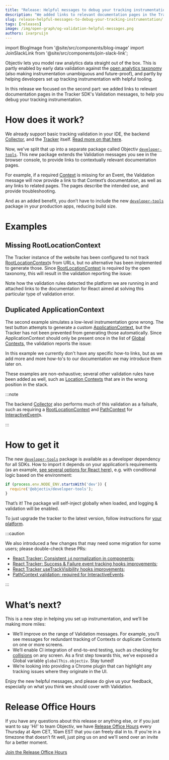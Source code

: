```yaml
---
title: "Release: Helpful messages to debug your tracking instrumentation"
description: "We added links to relevant documentation pages in the Tracker SDK’s Validation messages, to help you debug your tracking instrumentation."
slug: release-helpful-messages-to-debug-your-tracking-instrumentation/
tags: [releases]
image: /img/open-graph/og-validation-helpful-messages.png
authors: ivarpruijn
---
```


<head>
  <meta property="og:title" content="Release: Helpful messages to debug your tracking instrumentation" />
</head>

import BlogImage from '@site/src/components/blog-image'
import JoinSlackLink from '@site/src/components/join-slack-link';

[taxonomy]: https://objectiv.io/docs/taxonomy/
[collector]: https://objectiv.io/docs/tracking/collector
[tracker]: https://objectiv.io/docs/tracking/
[validation-blog]: https://objectiv.io/blog/release-0.0.15-core-tracker-validation/
[developer-tools]: https://www.npmjs.com/package/@objectiv/developer-tools
[taxonomy-contexts]: https://objectiv.io/docs/taxonomy/core-concepts
[root-location]: https://objectiv.io/docs/taxonomy/reference/location-contexts/RootLocationContext/
[path-context]: https://objectiv.io/docs/taxonomy/reference/global-contexts/PathContext/
[interactive-event]: https://objectiv.io/docs/taxonomy/reference/events/InteractiveEvent/
[application-context]: https://objectiv.io/docs/taxonomy/reference/global-contexts/ApplicationContext
[global-context]: https://objectiv.io/docs/taxonomy/global-contexts/
[location-context]: https://objectiv.io/docs/taxonomy/location-contexts/
[configure-dev-tools]: https://objectiv.io/docs/tracking/react/how-to-guides/configuring-logging#enabling-developer-tools
[gh-822]: https://github.com/objectiv/objectiv-analytics/pull/822
[gh-748]: https://github.com/objectiv/objectiv-analytics/pull/748
[gh-748]: https://github.com/objectiv/objectiv-analytics/pull/814
[gh-799]: https://github.com/objectiv/objectiv-analytics/pull/799
[collisions]: https://objectiv.io/docs/tracking/core-concepts/browser/#solving-collisions
[release-office-hours]: https://meet.google.com/sgc-jqgb-mtc

<intro>

Objectiv lets you model raw analytics data straight out of the box. This is partly enabled by early data 
validation against the [open analytics taxonomy][taxonomy] (also making instrumentation unambiguous and 
future-proof), and partly by helping developers set up tracking instrumentation with helpful tooling. 

In this release we focused on the second part: we added links to relevant documentation pages in the Tracker 
SDK's Validation messages, to help you debug your tracking instrumentation.

</intro>

<!--truncate-->

<BlogImage url="/img/open-graph/og-validation-helpful-messages.png" size="normal" />

# How does it work?
We already support basic tracking validation in your IDE, the backend [Collector][collector], and the 
[Tracker][tracker] itself. [Read more on that here][validation-blog].

Now, we've split that up into a separate package called Objectiv [`developer-tools`][developer-tools]. This 
new package extends the Validation messages you see in the browser console, to provide links to contextually 
relevant documentation pages. 

For example, if a required [Context][taxonomy-contexts] is missing for an Event, the Validation message will 
now provide a link to that Context’s documentation, as well as any links to related pages. The pages describe 
the intended use, and provide troubleshooting.

And as an added benefit, you don’t have to include the new [`developer-tools`][developer-tools] package in 
your production apps, reducing build size.


# Examples

## Missing RootLocationContext
The Tracker instance of the website has been configured to not track [RootLocationContext][root-location]s 
from URLs, but no alternative has been implemented to generate those. Since 
[RootLocationContext][root-location] is required by the open taxonomy, this will result in the validation 
reporting the issue:

<BlogImage url="/img/blog/releases/20220614/missing-rootlocationcontext.png" size="large" />

Note how the validation rules detected the platform we are running in and attached links to the documentation 
for React aimed at solving this particular type of validation error.

## Duplicated ApplicationContext
The second example simulates a low-level instrumentation gone wrong. The test button attempts to generate a 
custom [ApplicationContext][application-context], but the Tracker has not been prevented from generating 
those automatically. Since ApplicationContext should only be present once in the list of 
[Global Contexts][global-context], the validation reports the issue:

<BlogImage url="/img/blog/releases/20220614/duplicated-applicationcontext.png" size="large" />


In this example we currently don't have any specific how-to links, but as we add more and more how-to's to 
our documentation we may introduce them later on.

These examples are non-exhaustive; several other validation rules have been added as well, such as 
[Location Contexts][location-context] that are in the wrong position in the stack.

:::note

The backend [Collector][collector] also performs much of this validation as a failsafe, such as requiring a 
[RootLocationContext][root-location] and [PathContext][path-context] for 
[InteractiveEvent][interactive-event]s.

:::

# How to get it

The new [`developer-tools`][developer-tools] package is available as a developer dependency for all SDKs. How 
to import it depends on your application’s requirements (as an example, 
[see several options for React here][configure-dev-tools]), e.g. with conditional logic based on the 
environment:

```js
if (process.env.NODE_ENV.startsWith('dev')) {
  require('@objectiv/developer-tools');
}
```


That’s it! The package will self-inject globally when loaded, and logging & validation will be enabled.

To just upgrade the tracker to the latest version, follow instructions for [your platform][tracker].

:::caution

We also introduced a few changes that may need some migration for some users; please double-check these PRs: 
- [React Tracker: Consistent `id` normalization in components][gh-822];
- [React Tracker: Success & Failure event tracking hooks improvements][gh-748];
- [React Tracker useTrackVisibility hooks improvements][gh-748];
- [PathContext validation: required for InteractiveEvents][gh-799].

:::


# What’s next?

This is a new step in helping you set up instrumentation, and we’ll be making more miles:
* We’ll improve on the range of Validation messages. For example, you’ll see messages for redundant tracking 
  of Contexts or duplicate Contexts on one or more screens.
* We’ll enable CI integration of end-to-end testing, such as checking for [collisions][collisions] on any 
  screen. As a first step towards this, we’ve exposed a Global variable `globalThis.objectiv`. Stay tuned!
* We’re looking into providing a Chrome plugin that can highlight any tracking issues where they originate 
  in the UI.

Enjoy the new helpful messages, and please do give us your feedback, especially on what you think we should 
cover with Validation.

<JoinSlackLink linkText="Join us on Slack" />

# Release Office Hours
If you have any questions about this release or anything else, or if you just want to say 'Hi!' to team 
Objectiv, we have [Release Office Hours][release-office-hours] every Thursday at 4pm CET, 10am EST that you 
can freely dial in to. If you're in a timezone that doesn’t fit well, just ping us 
on <JoinSlackLink linkText="Slack" /> and we'll send over an invite for a better moment.

[Join the Release Office Hours][release-office-hours]
